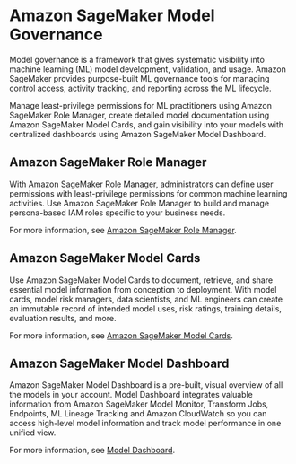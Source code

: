 # Amazon SageMaker Model Governance<a name="governance"></a>

Model governance is a framework that gives systematic visibility into machine learning \(ML\) model development, validation, and usage\. Amazon SageMaker provides purpose\-built ML governance tools for managing control access, activity tracking, and reporting across the ML lifecycle\.

Manage least\-privilege permissions for ML practitioners using Amazon SageMaker Role Manager, create detailed model documentation using Amazon SageMaker Model Cards, and gain visibility into your models with centralized dashboards using Amazon SageMaker Model Dashboard\.

## Amazon SageMaker Role Manager<a name="governance-role-manager"></a>

With Amazon SageMaker Role Manager, administrators can define user permissions with least\-privilege permissions for common machine learning activities\. Use Amazon SageMaker Role Manager to build and manage persona\-based IAM roles specific to your business needs\.

For more information, see [Amazon SageMaker Role Manager](role-manager.md)\.

## Amazon SageMaker Model Cards<a name="governance-model-cards"></a>

Use Amazon SageMaker Model Cards to document, retrieve, and share essential model information from conception to deployment\. With model cards, model risk managers, data scientists, and ML engineers can create an immutable record of intended model uses, risk ratings, training details, evaluation results, and more\.

For more information, see [Amazon SageMaker Model Cards](model-cards.md)\.

## Amazon SageMaker Model Dashboard<a name="governance-model-dashboard"></a>

Amazon SageMaker Model Dashboard is a pre\-built, visual overview of all the models in your account\. Model Dashboard integrates valuable information from Amazon SageMaker Model Monitor, Transform Jobs, Endpoints, ML Lineage Tracking and Amazon CloudWatch so you can access high\-level model information and track model performance in one unified view\.

For more information, see [Model Dashboard](model-dashboard.md)\.